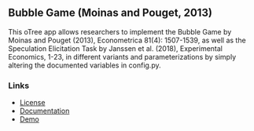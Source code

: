 ## Bubble Game (Moinas and Pouget, 2013)

This oTree app allows researchers to implement the Bubble Game by Moinas and Pouget (2013), Econometrica 81(4): 1507-1539, as well as the Speculation Elicitation Task by Janssen et al. (2018), Experimental Economics, 1-23, in different variants and parameterizations by simply altering the documented variables in config.py.

### Links
- [License](https://chr-huber.github.io/downloads/bg/License.pdf "license")
- [Documentation](https://chr-huber.github.io/downloads/bg/Documentation.pdf "documentation")
- [Demo](http://ch-bg-demo.herokuapp.com "demo")
